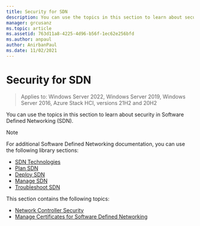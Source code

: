 ```yaml
---
title: Security for SDN
description: You can use the topics in this section to learn about security in Software Defined Networking \(SDN\) in Windows Server 2019 and 2016 Datacenter.
manager: grcusanz
ms.topic: article
ms.assetid: 763d11a8-4225-4d96-b56f-1ec62e256bfd
ms.author: anpaul
author: AnirbanPaul
ms.date: 11/02/2021
---
```


# Security for SDN

>Applies to: Windows Server 2022, Windows Server 2019, Windows Server 2016, Azure Stack HCI, versions 21H2 and 20H2

You can use the topics in this section to learn about security in Software Defined Networking \(SDN\).

>[!Note]
>For additional Software Defined Networking documentation, you can use the following library sections:
>
> - [SDN Technologies](../technologies/Software-Defined-Networking-Technologies.md)
> - [Plan SDN](/azure-stack/hci/concepts/plan-software-defined-networking-infrastructure)
> - [Deploy SDN](../deploy/deploy-a-software-defined-network-infrastructure.md)
> - [Manage SDN](../manage/manage-sdn.md)
> - [Troubleshoot SDN](../troubleshoot/Troubleshoot-Software-Defined-Networking.md)

This section contains the following topics:

- [Network Controller Security](nc-security.md)
- [Manage Certificates for Software Defined Networking](sdn-manage-certs.md)
